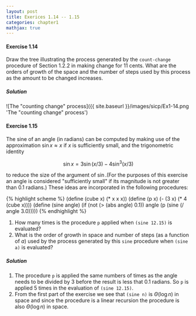 ```yaml
---
layout: post
title: Exerices 1.14 -- 1.15
categories: chapter1
mathjax: true
---
```


#### Exercise 1.14
Draw the tree illustrating the process generated by the `count-change`
procedure of Section 1.2.2 in making change for 11 cents. What are the
orders of growth of the space and the number of steps used by this
process as the amount to be changed increases.

##### Solution

![The "counting change" process]({{ site.baseurl }}/images/sicp/Ex1-14.png 'The "counting change" process')

#### Exercise 1.15
The sine of an angle (in radians) can be computed by making use of
the approximation $\sin x\approx x$ if $x$ is sufficiently small, and
the trigonometric identity

$$
\sin x = 3\sin(x/3) - 4\sin^3(x/3) 
$$

to reduce the size of the argument of $\sin$.(For the purposes of
this exercise an angle is considered "sufficiently small" if its
magnitude is not greater than 0.1 radians.) These ideas are
incorporated in the following procedures:

{% highlight scheme %}
(define (cube x) (* x x x))
(define (p x) (- (3 x) (* 4 (cube x))))
(define (sine angle)
    (if (not (> (abs angle) 0.1))
        angle
        (p (sine (/ angle 3.0)))))
{% endhighlight %}

1. How many times is the procedure `p` applied when `(sine 12.15)` is
   evaluated?
2. What is the order of growth in space and number of steps (as a
   function of $a$) used by the process generated by this `sine`
   procedure when `(sine a)` is evaluated?

##### Solution
1. The procedure `p` is applied the same numbers of times as the angle
   needs to be divided by 3 before the result is less that 0.1 radians.
   So `p` is applied 5 times in the evaluation of `(sine 12.15)`.
2. From the first part of the exercise we see that `(sine n)` is
   $\Theta(\log n)$ in space and since the procedure is a linear
   recursion the procedure is also $\Theta(\log n)$ in space.

